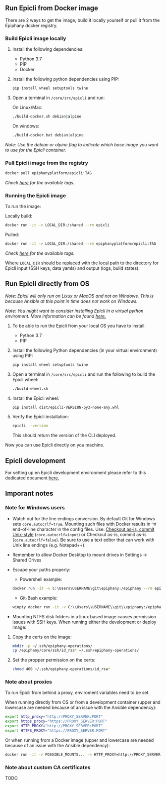## Run Epicli from Docker image

There are 2 ways to get the image, build it locally yourself or pull it from the Epiphany docker registry.

### Build Epicli image locally

1. Install the following dependencies:

    - Python 3.7
    - PIP
    - Docker

2. Install the following python dependencies using PIP:

    ```bash
    pip install wheel setuptools twine
    ```

3. Open a terminal in `/core/src/epicli` and run:

    On Linux/Mac:

    ```bash
    ./build-docker.sh debian|alpine
    ```

    On windows:

    ```bash
    ./build-docker.bat debian|alpine
    ```

*Note: Use the debian or alpine flag to indicate which base image you want to use for the Epicli container.*
  
### Pull Epicli image from the registry

```bash
docker pull epiphanyplatform/epicli:TAG
```

*Check [here](https://cloud.docker.com/u/epiphanyplatform/repository/docker/epiphanyplatform/epicli) for the available tags.*

### Running the Epicli image

To run the image:

Locally build:

```bash
docker run -it -v LOCAL_DIR:/shared --rm epicli
```

Pulled:

```bash
docker run -it -v LOCAL_DIR:/shared --rm epiphanyplatform/epicli:TAG
```

*Check [here](https://cloud.docker.com/u/epiphanyplatform/repository/docker/epiphanyplatform/epicli) for the available tags.*

Where `LOCAL_DIR` should be replaced with the local path to the directory for Epicli input (SSH keys, data yamls) and output (logs, build states).

## Run Epicli directly from OS

*Note: Epicli will only run on Lixux or MacOS and not on Windows. This is because Ansible at this point in time does not work on Windows.*

*Note: You might want to consider installing Epicli in a virtual python enviroment. More information can be found [here.](https://packaging.python.org/guides/installing-using-pip-and-virtual-environments/)*

1. To be able to run the Epicli from your local OS you have to install:

    - Python 3.7
    - PIP

2. Install the following Python dependencies (in your virtual environment) using PIP:

    ```bash
    pip install wheel setuptools twine
    ```

3. Open a terminal in `/core/src/epicli` and run the following to build the Epicli wheel:

    ```bash
    ./build-wheel.sh
    ```

4. Install the Epicli wheel:

    ```bash
    pip install dist/epicli-VERSION-py3-none-any.whl
    ```

5. Verify the Epicli installation:

    ```bash
    epicli --version
    ```

    This should return the version of the CLI deployed.

Now you can use Epicli directly on you machine.

## Epicli development

For setting up en Epicli development environment please refer to this dedicated document [here.](./../DEVELOPMENT.md)

## Imporant notes

### Note for Windows users

- Watch out for the line endings conversion. By default Git for Windows sets `core.autocrlf=true`. Mounting such files with Docker results in `^M` end-of-line character in the config files.
Use: [Checkout as-is, commit Unix-style](https://stackoverflow.com/questions/10418975/how-to-change-line-ending-settings) (`core.autocrlf=input`) or Checkout as-is, commit as-is (`core.autocrlf=false`). Be sure to use a text editor that can work with Unix line endings (e.g. Notepad++).

- Remember to allow Docker Desktop to mount drives in Settings -> Shared Drives

- Escape your paths properly:

  - Powershell example:
  ```bash
  docker run -it -v C:\Users\USERNAME\git\epiphany:/epiphany --rm epiphany-dev:
  ```
  - Git-Bash example:
  ```bash
  winpty docker run -it -v C:\\Users\\USERNAME\\git\\epiphany:/epiphany --rm epiphany-dev
  ```

- Mounting NTFS disk folders in a linux based image causes permission issues with SSH keys. When running either the development or deploy image:

1. Copy the certs on the image:

    ```bash
    mkdir -p ~/.ssh/epiphany-operations/
    cp /epiphany/core/ssh/id_rsa* ~/.ssh/epiphany-operations/
    ```
2. Set the propper permission on the certs:

    ```bash
    chmod 400 ~/.ssh/epiphany-operations/id_rsa*
    ```

### Note about proxies

To run Epicli from behind a proxy, enviroment variables need to be set.

When running directly from OS or from a development container (upper and lowercase are needed because of an issue with the Ansible dependency):

  ```bash
  export http_proxy="http://PROXY_SERVER:PORT"
  export https_proxy="https://PROXY_SERVER:PORT"
  export HTTP_PROXY="http://PROXY_SERVER:PORT"
  export HTTPS_PROXY="https://PROXY_SERVER:PORT"
  ```

Or when running from a Docker image (upper and lowercase are needed because of an issue with the Ansible dependency):

  ```bash
  docker run -it -v POSSIBLE_MOUNTS... -e HTTP_PROXY=http://PROXY_SERVER:PORT -e HTTPS_PROXY=http://PROXY_SERVER:PORT http_proxy=http://PROXY_SERVER:PORT -e https_proxy=http://PROXY_SERVER:PORT --rm IMAGE_NAME
  ```

### Note about custom CA certificates

TODO